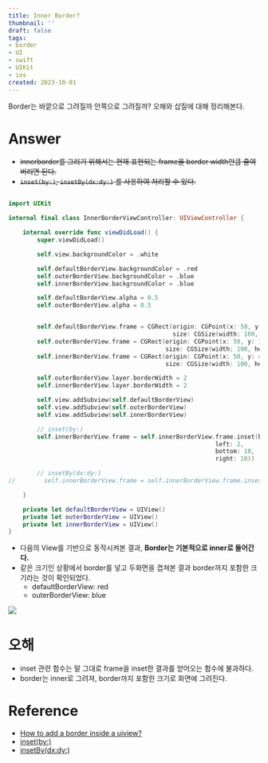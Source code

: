 ```yaml
---
title: Inner Border?
thumbnail: ''
draft: false
tags:
- border
- UI
- swift
- UIKit
- ios
created: 2023-10-01
---
```


Border는 바깥으로 그려질까 안쪽으로 그려질까? 오해와 삽질에 대해 정리해본다.

# Answer

* ~~innerborder를 그리기 위해서는 현재 표현되는 frame을 border width만큼 줄여버리면 된다.~~
* ~~`inset(by:)`, `insetBy(dx:dy:)` 를 사용하여 처리할 수 있다.~~

````swift

import UIKit

internal final class InnerBorderViewController: UIViewController {

    internal override func viewDidLoad() {
        super.viewDidLoad()

        self.view.backgroundColor = .white

        self.defaultBorderView.backgroundColor = .red
        self.outerBorderView.backgroundColor = .blue
        self.innerBorderView.backgroundColor = .blue

        self.defaultBorderView.alpha = 0.5
        self.outerBorderView.alpha = 0.5


        self.defaultBorderView.frame = CGRect(origin: CGPoint(x: 50, y: 100),
                                              size: CGSize(width: 100, height: 100))
        self.outerBorderView.frame = CGRect(origin: CGPoint(x: 50, y: 100),
                                            size: CGSize(width: 100, height: 100))
        self.innerBorderView.frame = CGRect(origin: CGPoint(x: 50, y: 400),
                                            size: CGSize(width: 100, height: 100))

        self.outerBorderView.layer.borderWidth = 2
        self.innerBorderView.layer.borderWidth = 2

        self.view.addSubview(self.defaultBorderView)
        self.view.addSubview(self.outerBorderView)
        self.view.addSubview(self.innerBorderView)

        // inset(by:)
        self.innerBorderView.frame = self.innerBorderView.frame.inset(by: UIEdgeInsets(top: 2,
                                                          left: 2,
                                                          bottom: 10,
                                                          right: 10))

        // insetBy(dx:dy:)
//        self.innerBorderView.frame = self.innerBorderView.frame.insetBy(dx: 2, dy: 2)

    }

    private let defaultBorderView = UIView()
    private let outerBorderView = UIView()
    private let innerBorderView = UIView()
}
````

* 다음의 View를 기반으로 동작시켜본 결과, **Border는 기본적으로 inner로 들어간다.**
* 같은 크기인 상황에서 border를 넣고 두화면을 겹쳐본 결과 border까지 포함한 크기라는 것이 확인되었다.
  * defaultBorderView: red
  * outerBorderView: blue

![](TroubleShooting_03_InnerBorder?_0.gif)

# 오해

* inset 관련 함수는 말 그대로 frame을 inset한 결과를 얻어오는 함수에 불과하다.
* border는 inner로 그려져, border까지 포함한 크기로 화면에 그려진다.

# Reference

* [How to add a border inside a uiview?](https://stackoverflow.com/questions/28824950/how-to-add-a-border-inside-a-uiview)
* [inset(by:)](https://developer.apple.com/documentation/corefoundation/cgrect/1624499-inset)
* [insetBy(dx:dy:)](https://developer.apple.com/documentation/coregraphics/1454218-cgrectinset)
